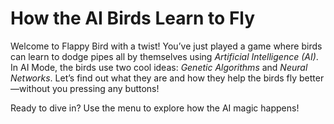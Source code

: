 # How the AI Birds Learn to Fly

Welcome to Flappy Bird with a twist! You’ve just played a game where birds can learn to dodge pipes all by themselves using _Artificial Intelligence (AI)_. In AI Mode, the birds use two cool ideas: _Genetic Algorithms_ and _Neural Networks_. Let’s find out what they are and how they help the birds fly better—without you pressing any buttons!

Ready to dive in? Use the menu to explore how the AI magic happens!
